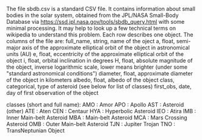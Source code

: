 The file sbdb.csv is a standard CSV file. It contains information about small bodies in the solar system, obtained from the JPL/NASA Small-Body Database via
https://ssd.jpl.nasa.gov/tools/sbdb_query.html
with some minimal processing.
It may help to look up a few technical terms on wikipedia to understand this problem.
Each row describes one object. The columns of the file are:
full_name, string, name of the oject
a, float, semi-major axis of the approximate elliptical orbit of the object in astronomical units (AU)
e, float, eccentricity of the approximate elliptical orbit of the object
i, float, orbital inclination in degrees
H, float, absolute magnitude of the object, inverse logarithmic scale, lower means brighter (under some "standard astronomical conditions")
diameter, float, approximate diameter of the object in kilometers
albedo, float, albedo of the object
class, categorical, type of asteroid (see below for list of classes)
first_obs, date, day of first observation of the object

classes (short and full name):
AMO : Amor
APO : Apollo
AST : Asteroid (other)
ATE : Aten
CEN : Centaur
HYA : Hyperbolic Asteroid
IEO : Atira
IMB : Inner Main-belt Asteroid
MBA : Main-belt Asteroid
MCA : Mars Crossing Asteroid
OMB : Outer Main-belt Asteroid
TJN : Jupiter Trojan
TNO : TransNeptunian Object

